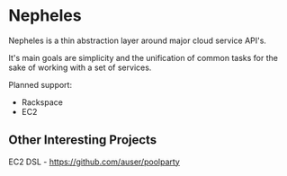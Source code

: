 
Nepheles
========

Nepheles is a thin abstraction layer around major cloud service API's.

It's main goals are simplicity and the unification of common tasks for the sake of working with a set of services.

Planned support:
* Rackspace
* EC2

Other Interesting Projects
--------------------------
EC2 DSL - https://github.com/auser/poolparty
